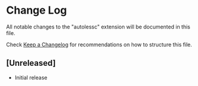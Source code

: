 # Change Log
All notable changes to the "autolessc" extension will be documented in this file.

Check [Keep a Changelog](http://keepachangelog.com/) for recommendations on how to structure this file.

## [Unreleased]
- Initial release